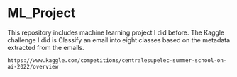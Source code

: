 # ML_Project
This repository includes machine learning project I did before.
The Kaggle challenge I did is Classify an email into eight classes based on the metadata extracted from the emails.
```
https://www.kaggle.com/competitions/centralesupelec-summer-school-on-ai-2022/overview
```
